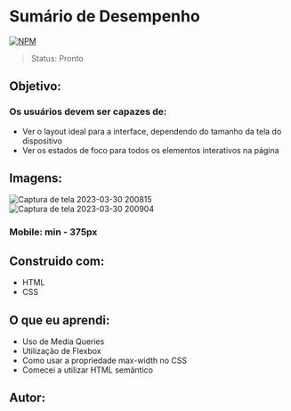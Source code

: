 # Sumário de Desempenho
[![NPM](https://img.shields.io/npm/l/react)](https://github.com/HailanRoberto/Sumario_Desempenho/blob/main/LICENCE) 

> Status: Pronto

## Objetivo:
<p align="center"> 
<h3>Os usuários devem ser capazes de: </h3>

+ Ver o layout ideal para a interface, dependendo do tamanho da tela do dispositivo
+ Ver os estados de foco para todos os elementos interativos na página
</p>

## Imagens:
![Captura de tela 2023-03-30 200815](https://user-images.githubusercontent.com/126613702/228985481-f4103d21-04fd-4e37-80bb-6ab3524d6c92.jpg) <br>
![Captura de tela 2023-03-30 200904](https://user-images.githubusercontent.com/126613702/228985818-f5c3e286-e710-417e-8d09-f54f9b45add0.jpg)

<h3> Mobile: min - 375px </h3>


##  Construido com:
+ HTML 
+ CSS

## O que eu aprendi:
+ Uso de Media Queries
+ Utilização de Flexbox
+ Como usar a propriedade max-width no CSS
+ Comecei a utilizar HTML semântico 

## Autor:

